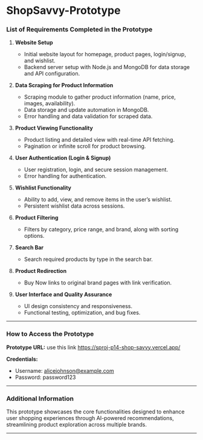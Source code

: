 
# ShopSavvy-Prototype

### List of Requirements Completed in the Prototype

1. **Website Setup**
   - Initial website layout for homepage, product pages, login/signup, and wishlist.
   - Backend server setup with Node.js and MongoDB for data storage and API configuration.

2. **Data Scraping for Product Information**
   - Scraping module to gather product information (name, price, images, availability).
   - Data storage and update automation in MongoDB.
   - Error handling and data validation for scraped data.

3. **Product Viewing Functionality**
   - Product listing and detailed view with real-time API fetching.
   - Pagination or infinite scroll for product browsing.

4. **User Authentication (Login & Signup)**
   - User registration, login, and secure session management.
   - Error handling for authentication.

5. **Wishlist Functionality**
   - Ability to add, view, and remove items in the user’s wishlist.
   - Persistent wishlist data across sessions.

6. **Product Filtering**
   - Filters by category, price range, and brand, along with sorting options.

7. **Search Bar**
    - Search required products by type in the search bar.

7. **Product Redirection**
   - Buy Now links to original brand pages with link verification.

8. **User Interface and Quality Assurance**
   - UI design consistency and responsiveness.
   - Functional testing, optimization, and bug fixes.

---

### How to Access the Prototype

**Prototype URL:** use this link 
https://sproj-p14-shop-savvy.vercel.app/

**Credentials:**  
- Username: alicejohnson@example.com  
- Password: password123 

---

### Additional Information

This prototype showcases the core functionalities designed to enhance user shopping experiences through AI-powered recommendations, streamlining product exploration across multiple brands.

--- 

